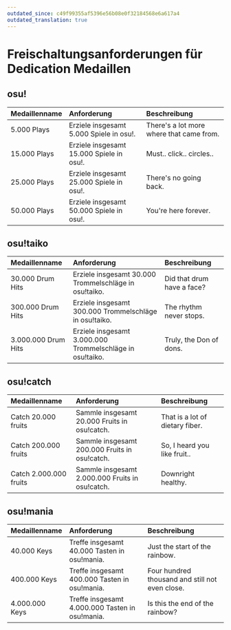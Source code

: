 ```yaml
---
outdated_since: c49f99355af5396e56b08e0f32184568e6a617a4
outdated_translation: true
---
```


# Freischaltungsanforderungen für Dedication Medaillen

## osu!

| Medaillenname | Anforderung | Beschreibung |
| :-- | :-- | :-- |
| 5.000 Plays | Erziele insgesamt 5.000 Spiele in osu!. | There's a lot more where that came from. |
| 15.000 Plays | Erziele insgesamt 15.000 Spiele in osu!. | Must.. click.. circles.. |
| 25.000 Plays | Erziele insgesamt 25.000 Spiele in osu!. | There's no going back. |
| 50.000 Plays | Erziele insgesamt 50.000 Spiele in osu!. | You're here forever. |

## osu!taiko

| Medaillenname | Anforderung | Beschreibung |
| :-- | :-- | :-- |
| 30.000 Drum Hits | Erziele insgesamt 30.000 Trommelschläge in osu!taiko. | Did that drum have a face? |
| 300.000 Drum Hits | Erziele insgesamt 300.000 Trommelschläge in osu!taiko. | The rhythm never stops. |
| 3.000.000 Drum Hits | Erziele insgesamt 3.000.000 Trommelschläge in osu!taiko. | Truly, the Don of dons. |

## osu!catch

| Medaillenname | Anforderung | Beschreibung |
| :-- | :-- | :-- |
| Catch 20.000 fruits | Sammle insgesamt 20.000 Fruits in osu!catch. | That is a lot of dietary fiber. |
| Catch 200.000 fruits | Sammle insgesamt 200.000 Fruits in osu!catch. | So, I heard you like fruit.. |
| Catch 2.000.000 fruits | Sammle insgesamt 2.000.000 Fruits in osu!catch. | Downright healthy. |

## osu!mania

| Medaillenname | Anforderung | Beschreibung |
| :-- | :-- | :-- |
| 40.000 Keys | Treffe insgesamt 40.000 Tasten in osu!mania. | Just the start of the rainbow. |
| 400.000 Keys | Treffe insgesamt 400.000 Tasten in osu!mania. | Four hundred thousand and still not even close. |
| 4.000.000 Keys | Treffe insgesamt 4.000.000 Tasten in osu!mania. | Is this the end of the rainbow? |
